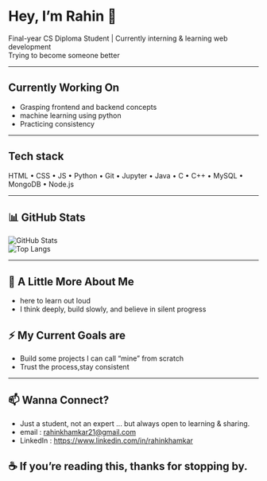 # Hey, I’m Rahin 👋 

Final-year CS Diploma Student | Currently interning & learning web development  
Trying to become someone better 

---

## Currently Working On

- Grasping frontend and backend concepts
- machine learning using python 
- Practicing consistency 

---

## Tech stack 

HTML • CSS • JS • Python • Git • Jupyter • Java • C • C++ • MySQL • MongoDB • Node.js 

---

## 📊 GitHub Stats

![GitHub Stats](https://github-readme-stats.vercel.app/api?username=raahiin21&show_icons=true&theme=tokyonight)  
![Top Langs](https://github-readme-stats.vercel.app/api/top-langs/?username=raahiin21&layout=compact&theme=tokyonight)

---

## 💬 A Little More About Me

- here to learn out loud  
- I think deeply, build slowly, and believe in silent progress

## ⚡ My Current Goals are 

- Build some projects I can call “mine” from scratch
- Trust the process,stay consistent 
  
---

## 📫 Wanna Connect?

- Just a student, not an expert ... but always open to learning & sharing.
- email : rahinkhamkar21@gmail.com
- LinkedIn : https://www.linkedin.com/in/rahinkhamkar

## ☕ If you’re reading this, thanks for stopping by.
